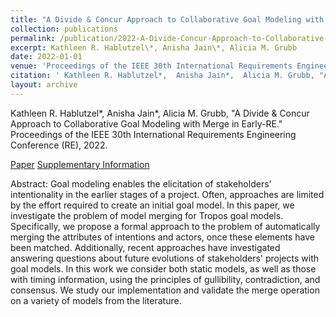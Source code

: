 ```yaml
---
title: "A Divide & Concur Approach to Collaborative Goal Modeling with Merge in Early-RE"
collection: publications
permalink: /publication/2022-A-Divide-Concur-Approach-to-Collaborative-Goal-Modeling-with-Merge-in-Early-RE
excerpt: Kathleen R. Hablutzel\*, Anisha Jain\*, Alicia M. Grubb
date: 2022-01-01
venue: 'Proceedings of the IEEE 30th International Requirements Engineering Conference (RE)'
citation: ' Kathleen R. Hablutzel*,  Anisha Jain*,  Alicia M. Grubb, "A Divide & Concur Approach to Collaborative Goal Modeling with Merge in Early-RE." Proceedings of the IEEE 30th International Requirements Engineering Conference (RE), 2022.'
layout: archive
---
```

 Kathleen R. Hablutzel\*,  Anisha Jain\*,  Alicia M. Grubb, "A Divide & Concur Approach to Collaborative Goal Modeling with Merge in Early-RE." Proceedings of the IEEE 30th International Requirements Engineering Conference (RE), 2022.

[Paper](https://ieeexplore.ieee.org/document/9920087) [Supplementary Information](https://doi.org/10.35482/csc.001.2022)

Abstract: Goal modeling enables the elicitation of stakeholders' intentionality in the earlier stages of a project. Often, approaches are limited by the effort required to create an initial goal model. In this paper, we investigate the problem of model merging for Tropos goal models. Specifically, we propose a formal approach to the problem of automatically merging the attributes of intentions and actors, once these elements have been matched. Additionally, recent approaches have investigated answering questions about future evolutions of stakeholders' projects with goal models. In this work we consider both static models, as well as those with timing information, using the principles of gullibility, contradiction, and consensus. We study our implementation and validate the merge operation on a variety of models from the literature.
